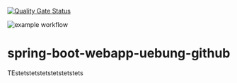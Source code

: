 [![Quality Gate Status](https://sonarcloud.io/api/project_badges/measure?project=einToast_spring-boot-webapp-uebung-github&metric=alert_status)](https://sonarcloud.io/summary/new_code?id=einToast_spring-boot-webapp-uebung-github)

![example workflow](https://github.com/einToast/spring-boot-webapp-uebung-github/.github/workflows/maven.yml/badge.svg)

# spring-boot-webapp-uebung-github
TEstetstetstetstetstetstets
